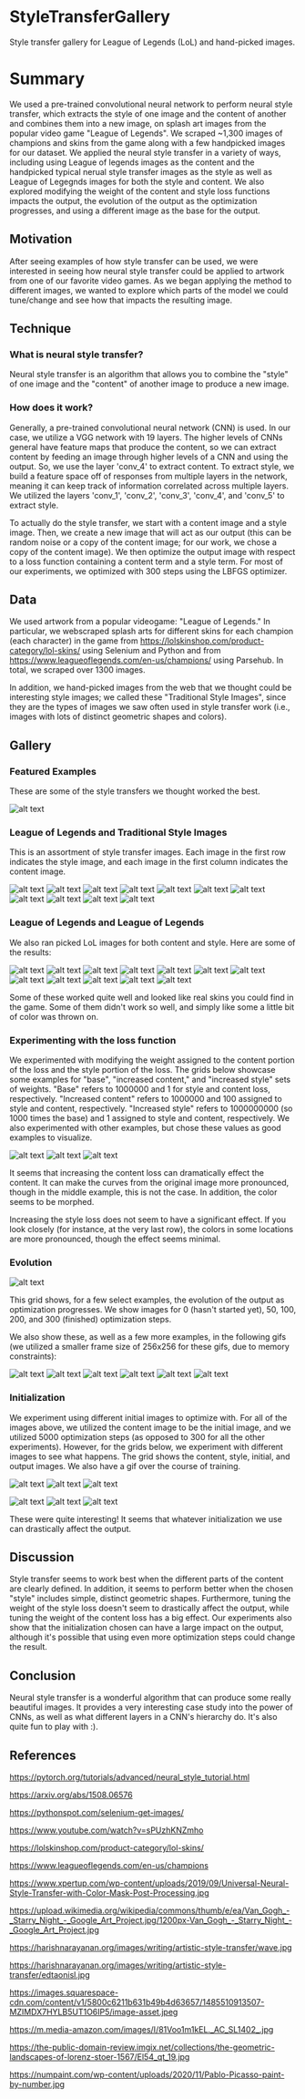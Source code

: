 # StyleTransferGallery
Style transfer gallery for League of Legends (LoL) and hand-picked images.

# Summary
We used a pre-trained convolutional neural network to perform neural style transfer, which 
extracts the style of one image and the content of another and combines them into a new image, on splash art
images from the popular video game "League of Legends". We scraped ~1,300 images of champions
and skins from the game along with a few handpicked images for our dataset. We applied the
neural style transfer in a variety of ways, including using League of legends images as the content
and the handpicked typical nerual style transfer images as the style as well as League of Legegnds
images for both the style and content. We also explored modifying the weight of
the content and style loss functions impacts the output, the evolution of the output
as the optimization progresses, and using a different image as the base for the output.

## Motivation
After seeing examples of how style transfer can be used, we were interested in seeing how neural
style transfer could be applied to artwork from one of our favorite video games. As we began
applying the method to different images, we wanted to explore which parts of the model we
could tune/change and see how that impacts the resulting image.

## Technique
### What is neural style transfer?
Neural style transfer is an algorithm that allows you to combine the "style" of one
image and the "content" of another image to produce a new image.


### How does it work?
Generally, a pre-trained convolutional neural network (CNN) is used. In our case, we utilize
a VGG network with 19 layers. The higher levels of CNNs general have feature maps that produce
the content, so we can extract content by feeding an image through higher levels of a CNN and
using the output. So, we use the layer 'conv_4' to extract content. To extract style, we build
a feature space off of responses from multiple layers in the network, meaning it can keep track
of information correlated across multiple layers. We utilized the layers 'conv_1', 'conv_2',
'conv_3', 'conv_4', and 'conv_5' to extract style.

To actually do the style transfer, we start with a content image and a style image. Then, we create a
new image that will act as our output (this can be random noise or a copy of the content image;
for our work, we chose a copy of the content image). We then optimize the output image with respect to
a loss function containing a content term and a style term. For most of our experiments, we optimized
with 300 steps using the LBFGS optimizer.


## Data
We used artwork from a popular videogame: "League of Legends." In particular, we webscraped
splash arts for different skins for each champion (each character) in the game from
https://lolskinshop.com/product-category/lol-skins/ using Selenium and Python and from 
https://www.leagueoflegends.com/en-us/champions/ using Parsehub. In total,
we scraped over 1300 images. 

In addition, we hand-picked images from the web that we thought could be interesting
style images; we called these "Traditional Style Images", since they are the types of
images we saw often used in style transfer work (i.e., images with lots of distinct geometric
shapes and colors).


## Gallery

### Featured Examples

These are some of the style transfers we thought worked the best.

![alt text](results/featured/traditional_style_images_256_2/annie_kennen_mf.png)


### League of Legends and Traditional Style Images
This is an assortment of style transfer images.
Each image in the first row indicates the style image, and each image in the first column
indicates the content image. 

![alt text](results/traditional_style_images_256_2/styles.png)
![alt text](results/traditional_style_images_256_2/im_0.png)
![alt text](results/traditional_style_images_256_2/im_1.png)
![alt text](results/traditional_style_images_256_2/im_2.png)
![alt text](results/traditional_style_images_256_2/im_3.png)
![alt text](results/traditional_style_images_256_2/im_4.png)
![alt text](results/traditional_style_images_256_2/im_5.png)
![alt text](results/traditional_style_images_256_2/im_6.png)
![alt text](results/traditional_style_images_256_2/im_7.png)
![alt text](results/traditional_style_images_256_2/im_8.png)
![alt text](results/traditional_style_images_256_2/im_9.png)



### League of Legends and League of Legends
We also ran picked LoL images for both content and style. Here are some of the results:

![alt text](results/league_content_league_style_images_256/loading-screen-gentleman-chogath-300x545_Majestic-Empress-Morgana-loadscreen-300x545.jpg)
![alt text](results/league_content_league_style_images_256/DrMundo_5-300x545_Garen_4-300x545.jpg)
![alt text](results/league_content_league_style_images_256/Karthus_3_Rammus_2-300x545.png)
![alt text](results/league_content_league_style_images_256/lululoadscreen_15.skins_lulu_skin15-300x545_load-screen-nightblade-irelia-300x545.jpg)
![alt text](results/league_content_league_style_images_256/load-screen-molten-rammus-300x545_soraka-program-300x545.jpg)
![alt text](results/league_content_league_style_images_256/Renekton_5-300x545_RiotX_ChampionList_vayne.jpg)
![alt text](results/league_content_league_style_images_256/riven-arcade-300x545_Ashe_1-300x545.jpg)
![alt text](results/league_content_league_style_images_256/Sivir_9-300x545_Gragas_SantaLoading.jpg)
![alt text](results/league_content_league_style_images_256/load-screen-ruthless-pantheon-300x545_load-screen-whistler-village-twitch-300x545.jpg)
![alt text](results/league_content_league_style_images_256/pentakill-yorick-loading-300x545_fizzloadscreen_14.skins_aprilfools_2019-300x545.jpg)
![alt text](results/league_content_league_style_images_256/loading-screen-pumpkinhead-fiddlesticks-300x545_Jarvan_IV_VictoriousLoading.jpg)
![alt text](results/league_content_league_style_images_256/lulu-cosmic-enchantress-300x545_Tristana_10-300x545.jpg)

Some of these worked quite well and looked like real skins you could find in the game. Some of them didn't work so well,
and simply like some a little bit of color was thrown on.

### Experimenting with the loss function
We experimented with modifying the weight assigned to the content portion of the loss
and the style portion of the loss. The grids below showcase some examples for "base",
"increased content," and "increased style" sets of weights. "Base" refers to 1000000 and 1 for
style and content loss, respectively. "Increased content" refers to 1000000 and 100 assigned to style
and content, respectively. "Increased style" refers to 1000000000 (so 1000 times the base) and 1 assigned
to style and content, respectively. We also experimented with other examples, but chose these values
as good examples to visualize.

![alt text](results/weighted/traditional_style_images_256/high_noon_lucian.png)
![alt text](results/weighted/traditional_style_images_256/yuumi.png)
![alt text](results/weighted/traditional_style_images_256/riven.png)

It seems that increasing the content loss can dramatically effect the content. It can make the curves from
the original image more pronounced, though in the middle example, this is not the case. In addition, the color
seems to be morphed.

Increasing the style loss does not seem to have a significant effect. If you look closely (for instance, at the very
last row), the colors in some locations are more pronounced, though the effect seems minimal.


### Evolution
![alt text](results/evolution/traditional_style_images_256/annie_kennen_mf_steps_grid.png)

This grid shows, for a few select examples, the evolution of the output as optimization progresses.
We show images for 0 (hasn't started yet), 50, 100, 200, and 300 (finished) optimization steps.

We also show these, as well as a few more examples, in the following gifs (we utilized a smaller frame size of 256x256 for these gifs,
due to memory constraints):

![alt text](results/evolution/traditional_style_images_256/annie.gif)
![alt text](results/evolution/traditional_style_images_256/kennen.gif)
![alt text](results/evolution/traditional_style_images_256/mf.gif)
![alt text](results/evolution/traditional_style_images_256/jhin.gif)
![alt text](results/evolution/traditional_style_images_256/garen.gif)
![alt text](results/evolution/traditional_style_images_256/zilean.gif)

### Initialization
We experiment using different initial images to optimize with. For all of the images above, we utilized the content image
to be the initial image, and we utilized 5000 optimization steps (as opposed to 300 for all the other experiments).
However, for the grids below, we experiment with different images to see what happens. The grid shows the content, style, initial,
and output images. We also have a gif over the course of training.


![alt text](results/inits/lucian_lucian_yuumi.png)
![alt text](results/inits/riven_riven_lucian.png)
![alt text](results/inits/yuumi_yuumi_riven.png)


![alt text](results/inits/lucian_lucian_yuumi.gif)
![alt text](results/inits/riven_riven_lucian.gif)
![alt text](results/inits/yuumi_yuumi_riven.gif)

These were quite interesting! It seems that whatever initialization we use can drastically affect the output.


## Discussion
Style transfer seems to work best when the different parts of the content are clearly defined. In addition, 
it seems to perform better when the chosen "style" includes simple, distinct geometric shapes. Furthermore,
tuning the weight of the style loss doesn't seem to drastically affect the output, while tuning the weight
of the content loss has a big effect. Our experiments also show that the initialization chosen can have a
large impact on the output, although it's possible that using even more optimization steps could change the
result.


## Conclusion
Neural style transfer is a wonderful algorithm that can produce some really beautiful
images. It provides a very interesting case study into the power of CNNs, as well as
what different layers in a CNN's hierarchy do. It's also quite fun to play with :).


## References

https://pytorch.org/tutorials/advanced/neural_style_tutorial.html

https://arxiv.org/abs/1508.06576

https://pythonspot.com/selenium-get-images/

https://www.youtube.com/watch?v=sPUzhKNZmho

https://lolskinshop.com/product-category/lol-skins/

https://www.leagueoflegends.com/en-us/champions

https://www.xpertup.com/wp-content/uploads/2019/09/Universal-Neural-Style-Transfer-with-Color-Mask-Post-Processing.jpg

https://upload.wikimedia.org/wikipedia/commons/thumb/e/ea/Van_Gogh_-_Starry_Night_-_Google_Art_Project.jpg/1200px-Van_Gogh_-_Starry_Night_-_Google_Art_Project.jpg

https://harishnarayanan.org/images/writing/artistic-style-transfer/wave.jpg

https://harishnarayanan.org/images/writing/artistic-style-transfer/edtaonisl.jpg

https://images.squarespace-cdn.com/content/v1/5800c6211b631b49b4d63657/1485510913507-MZIMDX7HYLB5UT1O6IP5/image-asset.jpeg

https://m.media-amazon.com/images/I/81Voo1m1kEL._AC_SL1402_.jpg

https://the-public-domain-review.imgix.net/collections/the-geometric-landscapes-of-lorenz-stoer-1567/El54_qt_19.jpg

https://numpaint.com/wp-content/uploads/2020/11/Pablo-Picasso-paint-by-number.jpg
